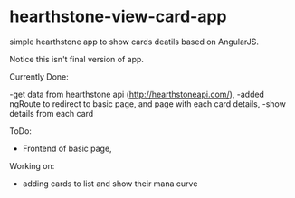 # hearthstone-view-card-app
simple hearthstone app to show cards deatils based on AngularJS.

Notice this isn't final version of app.

  Currently Done:

  -get data from hearthstone api (http://hearthstoneapi.com/),
  -added ngRoute to redirect to basic page, and page with each card details,
  -show details from each card
  
ToDo:

  - Frontend of basic page,
  
Working on:

  - adding cards to list and show their mana curve
